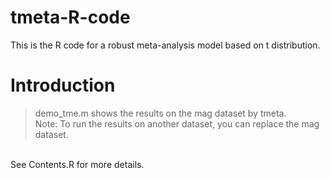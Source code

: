 # tmeta-R-code
This is the R code for a robust meta-analysis model based on t distribution.
# Introduction
<blockquote> 
   demo_tme.m shows the results on the mag dataset by tmeta.      <br>
   Note: To run the results on another dataset, you can replace the mag dataset.</blockquote><br>
See Contents.R for more details.
